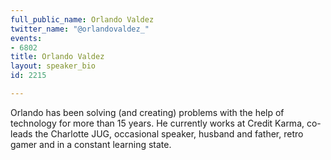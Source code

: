 ```yaml
---
full_public_name: Orlando Valdez
twitter_name: "@orlandovaldez_"
events:
- 6802
title: Orlando Valdez
layout: speaker_bio
id: 2215

---
```

Orlando has been solving (and creating) problems with the help of technology for more than 15 years. He currently works at Credit Karma, co-leads the Charlotte JUG, occasional speaker, husband and father, retro gamer and in a constant learning state.